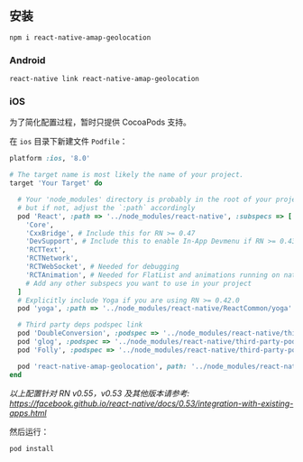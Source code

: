 ## 安装
```shell
npm i react-native-amap-geolocation
```

### Android
```shell
react-native link react-native-amap-geolocation
```

### iOS
为了简化配置过程，暂时只提供 CocoaPods 支持。

在 `ios` 目录下新建文件 `Podfile`：
```ruby
platform :ios, '8.0'

# The target name is most likely the name of your project.
target 'Your Target' do

  # Your 'node_modules' directory is probably in the root of your project,
  # but if not, adjust the `:path` accordingly
  pod 'React', :path => '../node_modules/react-native', :subspecs => [
    'Core',
    'CxxBridge', # Include this for RN >= 0.47
    'DevSupport', # Include this to enable In-App Devmenu if RN >= 0.43
    'RCTText',
    'RCTNetwork',
    'RCTWebSocket', # Needed for debugging
    'RCTAnimation', # Needed for FlatList and animations running on native UI thread
    # Add any other subspecs you want to use in your project
  ]
  # Explicitly include Yoga if you are using RN >= 0.42.0
  pod 'yoga', :path => '../node_modules/react-native/ReactCommon/yoga'

  # Third party deps podspec link
  pod 'DoubleConversion', :podspec => '../node_modules/react-native/third-party-podspecs/DoubleConversion.podspec'
  pod 'glog', :podspec => '../node_modules/react-native/third-party-podspecs/glog.podspec'
  pod 'Folly', :podspec => '../node_modules/react-native/third-party-podspecs/Folly.podspec'

  pod 'react-native-amap-geolocation', path: '../node_modules/react-native-amap-geolocation/lib/ios'
end
```
*以上配置针对 RN v0.55，v0.53 及其他版本请参考: https://facebook.github.io/react-native/docs/0.53/integration-with-existing-apps.html*

然后运行：
```shell
pod install
```